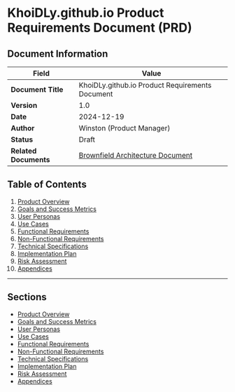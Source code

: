 # KhoiDLy.github.io Product Requirements Document (PRD)

## Document Information

| Field | Value |
|-------|-------|
| **Document Title** | KhoiDLy.github.io Product Requirements Document |
| **Version** | 1.0 |
| **Date** | 2024-12-19 |
| **Author** | Winston (Product Manager) |
| **Status** | Draft |
| **Related Documents** | [Brownfield Architecture Document](./brownfield-architecture.md) |

## Table of Contents

1. [Product Overview](./product-overview.md)
2. [Goals and Success Metrics](./goals-and-success-metrics.md)
3. [User Personas](./user-personas.md)
4. [Use Cases](./use-cases.md)
5. [Functional Requirements](./functional-requirements.md)
6. [Non-Functional Requirements](./non-functional-requirements.md)
7. [Technical Specifications](./technical-specifications.md)
8. [Implementation Plan](./implementation-plan.md)
9. [Risk Assessment](./risk-assessment.md)
10. [Appendices](./appendices.md)

---

## Sections

- [Product Overview](./product-overview.md)
- [Goals and Success Metrics](./goals-and-success-metrics.md)
- [User Personas](./user-personas.md)
- [Use Cases](./use-cases.md)
- [Functional Requirements](./functional-requirements.md)
- [Non-Functional Requirements](./non-functional-requirements.md)
- [Technical Specifications](./technical-specifications.md)
- [Implementation Plan](./implementation-plan.md)
- [Risk Assessment](./risk-assessment.md)
- [Appendices](./appendices.md)
